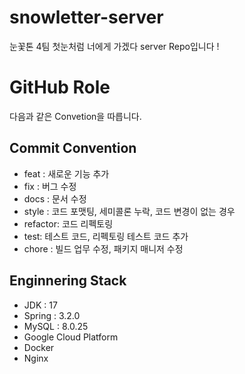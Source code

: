 # snowletter-server
눈꽃톤 4팀 첫눈처럼 너에게 가겠다 server Repo입니다 !

# GitHub Role
다음과 같은 Convetion을 따릅니다.

## Commit Convention
-   feat : 새로운 기능 추가
-   fix : 버그 수정
-   docs : 문서 수정
-   style : 코드 포맷팅, 세미콜론 누락, 코드 변경이 없는 경우
-   refactor: 코드 리펙토링
-   test: 테스트 코드, 리펙토링 테스트 코드 추가
-   chore : 빌드 업무 수정, 패키지 매니저 수정

## Enginnering Stack
- JDK : 17
- Spring : 3.2.0
- MySQL : 8.0.25
- Google Cloud Platform
- Docker
- Nginx
